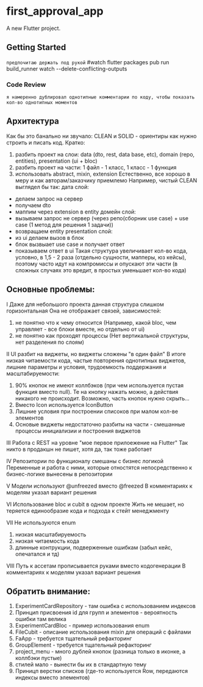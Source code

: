 # first_approval_app

A new Flutter project.

## Getting Started

``предпочитаю держать под рукой``
#watch
flutter packages pub run build_runner watch --delete-conflicting-outputs

### Code Review
``я намеренно дублировал однотипные комментарии по коду, чтобы показать кол-во однотипных моментов``

## Архитектура
Как бы это банально ни звучало: CLEAN и SOLID - ориентиры как нужно строить и писать код.
Кратко:
1) разбить проект на слои: data (dto, rest, data base, etc), domain (repo, entities), presentation (ui + bloc)
2) разбить проект на части: 1 файл - 1 класс, 1 класс - 1 функция
3) использовать abstract, mixin, extension
Естественно, все хорошо в меру и как авторам/заказчику приемлемо
Например, чистый CLEAN выглядел бы так:
дата слой:
- делаем запрос на сервер
- получаем dto
- маппим через extension в entity
домейн слой:
- вызываем запрос не сервер (через репо(сборник use case) + use case (1 метод для решения 1 задачи))
- возвращаем entity
presentation слой:
- из ui делаем вызов в блок
- блок вызвыает use case и получает ответ
- показываем ответ в ui
Такая структура увеличивает кол-во кода, условно, в 1,5 - 2 раза (отдельно сущности, мапперы, юз кейсы),
поэтому часто идут на компромиссы и опускают эти части (в сложных случаях это вредит, в простых уменьшает кол-во кода)

## Основные проблемы:
I Даже для небольшого проекта данная структура слишком горизонтальная
Она не отображает связей, зависимостей:
1) не понятно что к чему относится (Например, какой bloc, чем управляет - все блоки вместе, но отдельно от ui)
2) не понятно как проходят процессы (Нет вертикальной структуры, нет разделения по слоям)

II UI разбит на виджеты, но виджеты сложены "в один файл"
В итоге низкая читаемости кода, частые повторения однотипных виджетов, лишние параметры и условия, 
трудоемкость поддержания и масштабируемости:
1) 90% кнопок не имеют коллбэков (при чем используется пустая функция вместо null). 
Те на кнопку нажать можно, а действия никакого не происходит.
Возможно, часть кнопок нужно скрыть...
2) Вместо Icon используется IconButton
3) Лишние условия при построении списоков при малом кол-ве элементов
4) Основые виджеты недостаточно разбиты на части - смешанные процессы инициализии и построения виджетов

III Работа с REST на уровне "мое первое прилоежение на Flutter"
Так никто в продакшн не пишет, хотя да, так тоже работает

IV Репозитории по функционалу смешаны с бизнес логикой 
Переменные и работа с ними, которые отностятся непосредственно к бизнес-логике вынесены в репозитории

V Модели используют @unfreezed вместо @freezed
В комментариях к моделям указал вариант решения

VI Использование bloc и cubit в одном проекте
Жить не мешает, но теряется единообразие кода и подхода к стейт менеджменту

VII Не используются enum
1) низкая масштабируемость
2) низкая читаемость кода
3) длинные контрукции, подверженные ошибкам (забыл кейс, опечатался и тд)


VIII Путь к ассетам прописывается руками вместо кодогенерации
В комментариях к моделям указал вариант решения

## Обратить внимание:
1) ExperimentCardRepository - там ошибка с использованием индексов
2) Принцип присвоения id для групп и элементов - вероятность ошибки там велика
3) ExperimentCardBloc - пример использования enum
4) FileCubit - описание использования mixin для операций с файлами
5) FaApp - требуется тщательный рефакторинг
6) GroupElement - требуется тщательный рефакторинг
7) project_menu - много дублей кнопок (разница только в иконке, а коллбэки пустые)
8) стилей мало - вынести бы их в стандартную тему
9) Приницп верстки списков (где-то используется Row, передаются индексы вместо элементов)

